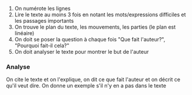 1) On numérote les lignes
2) Lire le texte au moins 3 fois en notant les mots/expressions difficiles et les passages importants
3) On trouve le plan du texte, les mouvements, les parties (le plan est linéaire)
4) On doit se poser la question à chaque fois "Que fait l'auteur?", "Pourquoi fait-il cela?"
5) On doit analyser le texte pour montrer le but de l'auteur

### Analyse
On cite le texte et on l'explique, on dit ce que fait l'auteur et on décrit ce qu'il veut dire. On donne un exemple s'il n'y en a pas dans le texte